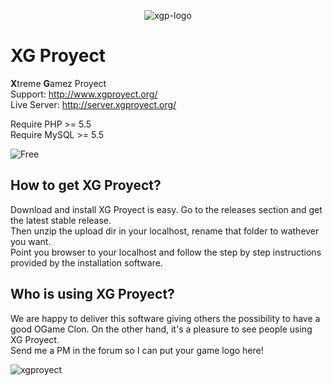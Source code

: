 <p align="center"
    <a href="http://www.xgproyect.org/" target="_blank">
        <img align="center" src="http://www.xgproyect.org/images/misc/xg-logo.png" title="XG Proyect" alt="xgp-logo">
    </a>
</p> 

XG Proyect
====

**X**treme **G**amez Proyect  
Support: http://www.xgproyect.org/  
Live Server: http://server.xgproyect.org/  

Require PHP >= 5.5  
Require MySQL >= 5.5  

![Free](http://www.gnu.org/graphics/agplv3-155x51.png)

## How to get XG Proyect?

Download and install XG Proyect is easy. Go to the releases section and get the latest stable release.  
Then unzip the upload dir in your localhost, rename that folder to wathever you want.  
Point you browser to your localhost and follow the step by step instructions provided by the installation software.

## Who is using XG Proyect?

We are happy to deliver this software giving others the possibility to have a good OGame Clon. 
On the other hand, it's a pleasure to see people using XG Proyect.  
Send me a PM in the forum so I can put your game logo here!  

![xgproyect](http://www.xgproyect.org/images/misc/xg-logo.png)
